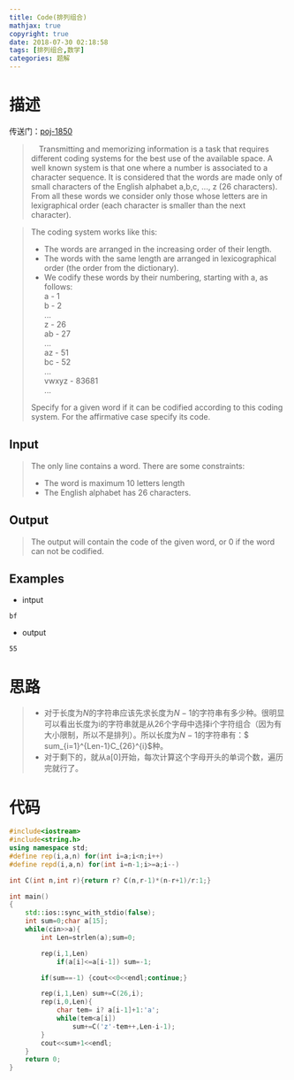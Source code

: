 ```yaml
---
title: Code(排列组合)
mathjax: true
copyright: true
date: 2018-07-30 02:18:58
tags: [排列组合,数学]
categories: 题解
---
```

# 描述
传送门：[poj-1850](http://poj.org/problem?id=1850)

>&emsp;Transmitting and memorizing information is a task that requires different coding systems for the best use of the available space. A well known system is that one where a number is associated to a character sequence. It is considered that the words are made only of small characters of the English alphabet a,b,c, ..., z (26 characters). From all these words we consider only those whose letters are in lexigraphical order (each character is smaller than the next character). 

<!--more-->

>The coding system works like this: 
>* The words are arranged in the increasing order of their length. 
>* The words with the same length are arranged in lexicographical order (the order from the dictionary). 
>* We codify these words by their numbering, starting with a, as follows:  
> a - 1  
> b - 2  
...  
z - 26  
ab - 27  
...  
az - 51  
bc - 52  
...  
vwxyz - 83681  
...  
>
> Specify for a given word if it can be codified according to this coding system. For the affirmative case specify its code. 

## Input
> The only line contains a word. There are some constraints: 
>* The word is maximum 10 letters length 
>* The English alphabet has 26 characters. 

## Output
> The output will contain the code of the given word, or 0 if the word can not be codified.

## Examples
* intput
```
bf
```
* output
```
55
```

# 思路
>* 对于长度为$N$的字符串应该先求长度为$N-1$的字符串有多少种。很明显可以看出长度为i的字符串就是从26个字母中选择i个字符组合（因为有大小限制，所以不是排列）。所以长度为$N-1$的字符串有：$
sum_{i=1}^{Len-1}C_{26}^{i}$种。
>* 对于剩下的，就从a[0]开始，每次计算这个字母开头的单词个数，遍历完就行了。

# 代码
```c++
#include<iostream>
#include<string.h>
using namespace std;
#define rep(i,a,n) for(int i=a;i<n;i++)
#define repd(i,a,n) for(int i=n-1;i>=a;i--)

int C(int n,int r){return r? C(n,r-1)*(n-r+1)/r:1;}

int main()
{
    std::ios::sync_with_stdio(false);
    int sum=0;char a[15];
    while(cin>>a){
        int Len=strlen(a);sum=0;

        rep(i,1,Len)
            if(a[i]<=a[i-1]) sum=-1;

        if(sum==-1) {cout<<0<<endl;continue;}

        rep(i,1,Len) sum+=C(26,i);
        rep(i,0,Len){
            char tem= i? a[i-1]+1:'a';
            while(tem<a[i])
                sum+=C('z'-tem++,Len-i-1);
        }
        cout<<sum+1<<endl;
    }
    return 0;
}

```
